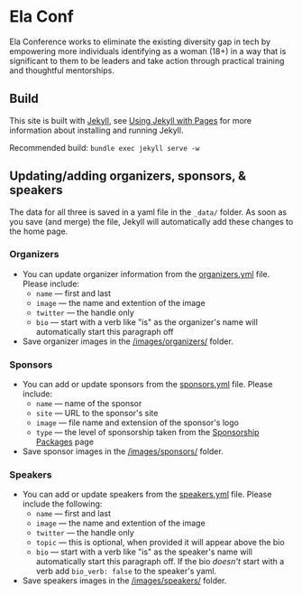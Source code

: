 # Ela Conf

Ela Conference works to eliminate the existing diversity gap in tech by empowering more individuals identifying as a woman (18+) in a way that is significant to them to be leaders and take action through practical training and thoughtful mentorships.

## Build

This site is built with [Jekyll](http://jekyllrb.com/), see [Using Jekyll with Pages](https://help.github.com/articles/using-jekyll-with-pages/) for more information about installing and running Jekyll.

Recommended build: `bundle exec jekyll serve -w`

## Updating/adding organizers, sponsors, & speakers

The data for all three is saved in a yaml file in the `_data/` folder. As soon as you save (and merge) the file, Jekyll will automatically add these changes to the home page.

### Organizers

* You can update organizer information from the [organizers.yml](https://github.com/elaconf/elaconf.github.io/blob/master/_data/organizers.yml) file. Please include:
  - `name` &mdash; first and last
  - `image` &mdash; the name and extention of the image
  - `twitter` &mdash; the handle only
  - `bio` &mdash; start with a verb like "is" as the organizer's name will automatically start this paragraph off
* Save organizer images in the [/images/organizers/](https://github.com/elaconf/elaconf.github.io/tree/master/images/organizers) folder.


### Sponsors

* You can add or update sponsors from the [sponsors.yml](https://github.com/elaconf/elaconf.github.io/blob/master/_data/sponsors.yml) file. Please include:
  - `name` &mdash; name of the sponsor
  - `site` &mdash; URL to the sponsor's site
  - `image` &mdash; file name and extension of the sponsor's logo
  - `type` &mdash; the level of sponsorship taken from the [Sponsorship Packages](http://elaconf.com/sponsorship-packages/) page
* Save sponsor images in the [/images/sponsors/](https://github.com/elaconf/elaconf.github.io/tree/master/images/sponsors) folder.

### Speakers

* You can add or update speakers from the [speakers.yml](https://github.com/elaconf/elaconf.github.io/blob/master/_data/speakers.yml) file. Please include the following:
  - `name` &mdash; first and last
  - `image` &mdash; the name and extention of the image
  - `twitter` &mdash; the handle only
  - `topic` &mdash; this is optional, when provided it will appear above the bio
  - `bio` &mdash; start with a verb like "is" as the speaker's name will automatically start this paragraph off. If the bio *doesn't* start with a verb add `bio_verb: false` to the speaker's yaml.
* Save speakers images in the [/images/speakers/](https://github.com/elaconf/elaconf.github.io/tree/master/images/speakers) folder.
